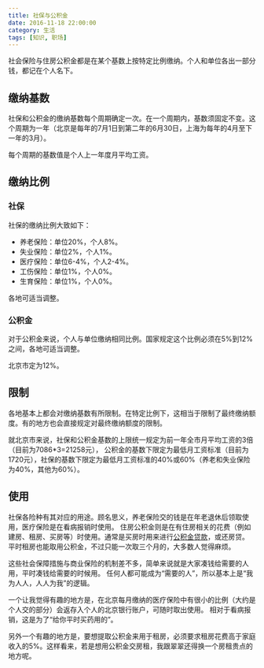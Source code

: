 ```yaml
---
title: 社保与公积金
date: 2016-11-18 22:00:00
category: 生活
tags: [知识, 职场]
---
```


社会保险与住房公积金都是在某个基数上按特定比例缴纳。个人和单位各出一部分钱，都记在个人名下。

<!--more-->

## 缴纳基数

社保和公积金的缴纳基数每个周期确定一次。在一个周期内，基数须固定不变。这个周期为一年（北京是每年的7月1日到第二年的6月30日，上海为每年的4月至下一年的3月）。

每个周期的基数值是个人上一年度月平均工资。

## 缴纳比例

### 社保

社保的缴纳比例大致如下：

* 养老保险：单位20%，个人8%。
* 失业保险：单位2%，个人1%。
* 医疗保险：单位6-4%，个人2-4%。
* 工伤保险：单位1%，个人0%。
* 生育保险：单位1%，个人0%。

各地可适当调整。

### 公积金

对于公积金来说，个人与单位缴纳相同比例。国家规定这个比例必须在5%到12%之间，各地可适当调整。

北京市定为12%。

## 限制

各地基本上都会对缴纳基数有所限制。在特定比例下，这相当于限制了最终缴纳额度。有的地方也会直接规定对最终缴纳额度的限制。

就北京市来说，社保和公积金基数的上限统一规定为前一年全市月平均工资的3倍（目前为7086*3=21258元），
公积金的基数下限定为最低月工资标准（目前为1720元），社保的基数下限定为最低月工资标准的40%或60%（养老和失业保险为40%，其他为60%）。

## 使用

社保各险种有其对应的用途。顾名思义，养老保险交的钱是在年老退休后领取使用，医疗保险是在看病报销时使用。
住房公积金则是在有住房相关的花费（例如建房、租房、买房等）时使用。通常是买房时用来进行[公积金贷款](http://baike.baidu.com/item/%E5%85%AC%E7%A7%AF%E9%87%91%E8%B4%B7%E6%AC%BE)，或还房贷。
平时租房也能取用公积金，不过只能一次取三个月的，大多数人觉得麻烦。

这些社会保障措施与商业保险的机制差不多，简单来说就是大家凑钱给需要的人用，平时凑钱给需要的时候用。
任何人都可能成为“需要的人”，所以基本上是“我为人人，人人为我”的逻辑。

一个让我觉得有趣的地方是，在北京每月缴纳的医疗保险中有很小的比例（大约是个人交的部分）会返存入个人的北京银行账户，可随时取出使用。
相对于看病报销，这是为了“给你平时买药用的”。

另外一个有趣的地方是，要想提取公积金来用于租房，必须要求租房花费高于家庭收入的5%。这样看来，若是想用公积金交房租，我跟翠翠还得换一个房租贵点的地方呢。